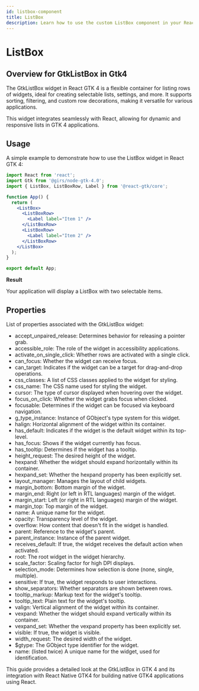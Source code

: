 ```yaml
---
id: listbox-component
title: ListBox
description: Learn how to use the custom ListBox component in your React-GTK applications.
---
```


# ListBox

## Overview for GtkListBox in Gtk4

The GtkListBox widget in React GTK 4 is a flexible container for listing rows of widgets, ideal for creating selectable lists, settings, and more. It supports sorting, filtering, and custom row decorations, making it versatile for various applications.

This widget integrates seamlessly with React, allowing for dynamic and responsive lists in GTK 4 applications.

## Usage

A simple example to demonstrate how to use the ListBox widget in React GTK 4:

```jsx
import React from 'react';
import Gtk from '@girs/node-gtk-4.0';
import { ListBox, ListBoxRow, Label } from '@react-gtk/core';

function App() {
  return (
    <ListBox>
      <ListBoxRow>
        <Label label="Item 1" />
      </ListBoxRow>
      <ListBoxRow>
        <Label label="Item 2" />
      </ListBoxRow>
    </ListBox>
  );
}

export default App;
```

**Result**

Your application will display a ListBox with two selectable items.

## Properties

List of properties associated with the GtkListBox widget:

- accept_unpaired_release: Determines behavior for releasing a pointer grab.
- accessible_role: The role of the widget in accessibility applications.
- activate_on_single_click: Whether rows are activated with a single click.
- can_focus: Whether the widget can receive focus.
- can_target: Indicates if the widget can be a target for drag-and-drop operations.
- css_classes: A list of CSS classes applied to the widget for styling.
- css_name: The CSS name used for styling the widget.
- cursor: The type of cursor displayed when hovering over the widget.
- focus_on_click: Whether the widget grabs focus when clicked.
- focusable: Determines if the widget can be focused via keyboard navigation.
- g_type_instance: Instance of GObject's type system for this widget.
- halign: Horizontal alignment of the widget within its container.
- has_default: Indicates if the widget is the default widget within its top-level.
- has_focus: Shows if the widget currently has focus.
- has_tooltip: Determines if the widget has a tooltip.
- height_request: The desired height of the widget.
- hexpand: Whether the widget should expand horizontally within its container.
- hexpand_set: Whether the hexpand property has been explicitly set.
- layout_manager: Manages the layout of child widgets.
- margin_bottom: Bottom margin of the widget.
- margin_end: Right (or left in RTL languages) margin of the widget.
- margin_start: Left (or right in RTL languages) margin of the widget.
- margin_top: Top margin of the widget.
- name: A unique name for the widget.
- opacity: Transparency level of the widget.
- overflow: How content that doesn't fit in the widget is handled.
- parent: Reference to the widget's parent.
- parent_instance: Instance of the parent widget.
- receives_default: If true, the widget receives the default action when activated.
- root: The root widget in the widget hierarchy.
- scale_factor: Scaling factor for high DPI displays.
- selection_mode: Determines how selection is done (none, single, multiple).
- sensitive: If true, the widget responds to user interactions.
- show_separators: Whether separators are shown between rows.
- tooltip_markup: Markup text for the widget's tooltip.
- tooltip_text: Plain text for the widget's tooltip.
- valign: Vertical alignment of the widget within its container.
- vexpand: Whether the widget should expand vertically within its container.
- vexpand_set: Whether the vexpand property has been explicitly set.
- visible: If true, the widget is visible.
- width_request: The desired width of the widget.
- $gtype: The GObject type identifier for the widget.
- name: (listed twice) A unique name for the widget, used for identification.

This guide provides a detailed look at the GtkListBox in GTK 4 and its integration with React Native GTK4 for building native GTK4 applications using React.
